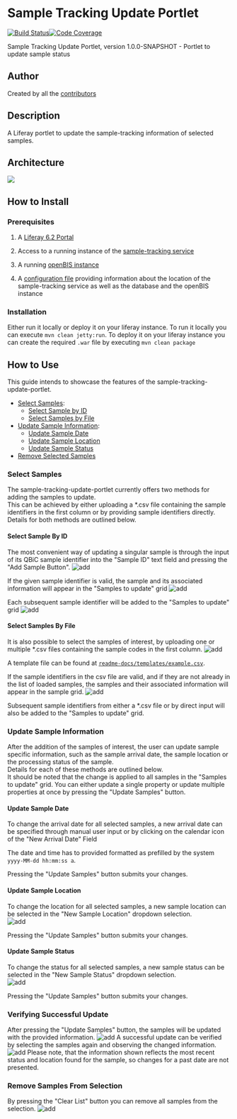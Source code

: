 # Sample Tracking Update Portlet

[![Build Status](https://travis-ci.com/qbicsoftware/sample-tracking-update-portlet.svg?branch=development)](https://travis-ci.com/qbicsoftware/sample-tracking-update-portlet)[![Code Coverage]( https://codecov.io/gh/qbicsoftware/sample-tracking-update-portlet/branch/development/graph/badge.svg)](https://codecov.io/gh/qbicsoftware/sample-tracking-update-portlet)

Sample Tracking Update Portlet, version 1.0.0-SNAPSHOT - Portlet to update sample status

## Author
Created by all the [contributors](https://github.com/qbicsoftware/sample-tracking-update-portlet/graphs/contributors)

## Description
A Liferay portlet to update the sample-tracking information of selected samples.

## Architecture
![](readme-docs/figures/interfaces_sample-tracking-update-portlet.png)


## How to Install
### Prerequisites
1. A [Liferay 6.2 Portal](https://liferay.dev/blogs/-/blogs/liferay-6-2-ce-ga6-now-available)
2. Access to a running instance of the [sample-tracking service](https://github.com/qbicsoftware/sample-tracking-service)
   
3. A running [openBIS instance](https://openbis.ch/)
4. A [configuration file](https://github.com/qbicsoftware/portal-utils-lib#how-portlets-are-configured) providing information about the location of the sample-tracking service as well as the database and the openBIS instance
### Installation
Either run it locally or deploy it on your liferay instance. To run it locally you can execute ``mvn clean jetty:run``. To deploy it on your liferay instance you can create the required ``.war`` file by executing ``mvn clean package``
## How to Use 

This guide intends to showcase the features of the sample-tracking-update-portlet. 

* [Select Samples](#select-samples):
  * [Select Sample by ID](#select-sample-by-id)
  * [Select Samples by File](#select-samples-by-file)
* [Update Sample Information](#update-sample-information):
    * [Update Sample Date](#update-sample-date)
    * [Update Sample Location](#update-sample-location)
    * [Update Sample Status](#update-sample-status)
* [Remove Selected Samples](#remove-selected-samples)

### Select Samples

The sample-tracking-update-portlet currently offers two methods for adding the samples to update.  
This can be achieved by either uploading a *.csv file containing the sample identifiers in the first column 
or by providing sample identifiers directly.   
Details for both methods are outlined below. 

#### Select Sample By ID
The most convenient way of updating a singular sample is through the input of its QBiC sample identifier 
into the "Sample ID" text field and pressing the "Add Sample Button". 
![add](readme-docs/screenshots/AddSampleById.png)

If the given sample identifier is valid, the sample and its associated information will appear in the "Samples to update" grid 
![add](readme-docs/screenshots/AddSampleByIdResult.png)

Each subsequent sample identifier will be added to the "Samples to update" grid 
![add](readme-docs/screenshots/AddSampleByIdAgain.png)
 
#### Select Samples By File
It is also possible to select the samples of interest, by 
uploading one or multiple *.csv files containing the sample codes in the first column.
![add](readme-docs/screenshots/AddSampleByFile.png)

A template file can be found at [``readme-docs/templates/example.csv``](readme-docs/templates/example.csv).

If the sample identifiers in the csv file are valid, and if they are not already in the list of loaded samples, 
the samples and their associated information will appear in the sample grid.
![add](readme-docs/screenshots/AddSampleByFileResult.png)
  
Subsequent sample identifiers from either a *.csv file or by direct input will also be added to the "Samples to update" grid. 
 
### Update Sample Information
After the addition of the samples of interest, the user can update sample specific information,
such as the sample arrival date, the sample location or the processing status of the sample.   
Details for each of these methods are outlined below.   
It should be noted that the change is applied to all samples in the "Samples to update" grid. 
You can either update a single property or update multiple properties at once by pressing the "Update Samples" button.

#### Update Sample Date
To change the arrival date for all selected samples, 
a new arrival date can be specified through manual user input 
or by clicking on the calendar icon of the "New Arrival Date" Field 

The date and time has to provided formatted as prefilled by the system `yyyy-MM-dd hh:mm:ss a`.

Pressing the "Update Samples" button submits your changes.

#### Update Sample Location
To change the location for all selected samples, a new sample location can be selected in the "New Sample Location" dropdown selection.  
![add](readme-docs/screenshots/UpdateSampleLocation.png)

Pressing the "Update Samples" button submits your changes.

#### Update Sample Status
To change the status for all selected samples, a new sample status can be selected in the "New Sample Status" dropdown selection.  
![add](readme-docs/screenshots/UpdateSampleStatus.png)

Pressing the "Update Samples" button submits your changes.

### Verifying Successful Update
After pressing the "Update Samples" button, the samples will be updated with the provided information.
![add](readme-docs/screenshots/UpdateSampleNotification.png)
A successful update can be verified by selecting the samples again and observing the changed information.
![add](readme-docs/screenshots/UpdateSampleResult.png)
Please note, that the information shown reflects the most recent status and location found for the sample, so changes for a past date are not presented.


### Remove Samples From Selection
By pressing the "Clear List" button you can remove all samples from the selection.
![add](readme-docs/screenshots/RemoveSampleFromList.png)
 